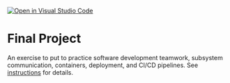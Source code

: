 [![Open in Visual Studio Code](https://classroom.github.com/assets/open-in-vscode-c66648af7eb3fe8bc4f294546bfd86ef473780cde1dea487d3c4ff354943c9ae.svg)](https://classroom.github.com/online_ide?assignment_repo_id=9574780&assignment_repo_type=AssignmentRepo)
# Final Project

An exercise to put to practice software development teamwork, subsystem communication, containers, deployment, and CI/CD pipelines. See [instructions](./instructions.md) for details.
